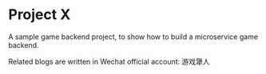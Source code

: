 # Project X

A sample game backend project, to show how to build a microservice game backend.

Related blogs are written in Wechat official account: 游戏犟人
